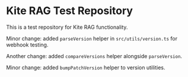 # Kite RAG Test Repository
This is a test repository for Kite RAG functionality.

Minor change: added `parseVersion` helper in `src/utils/version.ts` for webhook testing.

Another change: added `compareVersions` helper alongside `parseVersion`.

Minor change: added `bumpPatchVersion` helper to version utilities.






